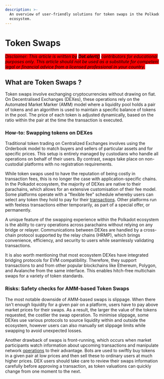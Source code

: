 ```yaml
---
description: >-
  An overview of user-friendly solutions for token swaps in the Polkadot
  ecosystem.
---
```


# Token Swaps

_<mark style="background-color:red;">Disclaimer: This article is written by</mark> <mark style="background-color:red;"></mark><mark style="background-color:red;">**Dot.alert()**</mark> <mark style="background-color:red;"></mark><mark style="background-color:red;">contributors for educational purposes only. This article should not be used as a substitute for competent legal or financial advice from a licensed professional in your country.</mark>_



## What are Token Swaps ?

Token swaps involve exchanging cryptocurrencies without drawing on fiat. On Decentralised Exchanges (DEXes), these operations rely on the Automated Market Marker (AMM) model where a liquidity pool holds a pair of tokens and an algorithm is used to maintain a specific balance of tokens in the pool. The price of each token is adjusted dynamically, based on the ratio within the pair at the time the transaction is executed.



### How-to: Swapping tokens on DEXes

Traditional token trading on Centralized Exchanges involves using the Orderbook model to match buyers and sellers of particular assets and for specific prices. This setup is entirely managed by custodians who handle all operations on behalf of their users. By contrast, swaps take place on non-custodial platforms with no registration requirements.

While token swaps used to have the reputation of being costly in transaction fees, this is no longer the case with application-specific chains. In the Polkadot ecosystem, the majority of DEXes are native to their parachains, which allows for an extensive customisation of their fee model. Some platforms operate with a "flexible fee" schedule whereby users can select any token they hold to pay for their [transactions](../../1.acquisition/transaction-explorers.md). Other platforms run with feeless transactions either temporarily, as part of a special offer, or permanently.

A unique feature of the swapping experience within the Polkadot ecosystem is the ability to carry operations across parachains without relying on any bridge or relayer. Communications between DEXes are handled by a cross-chain protocol supported by the relay chains (HRMP), which brings convenience, efficiency, and security to users while seamlessly validating transactions.

It is also worth mentioning that most ecosystem DEXes have integrated bridging protocols for EVM compatibility. Therefore, they support transactions to and from other popular blockchains like Ethereum, Polygon, and Avalanche from the same interface. This enables hitch-free multichain swaps for a variety of token standards.



### Risks: Safety checks for AMM-based Token Swaps

The most notable downside of AMM-based swaps is slippage. When there isn't enough liquidity for a given pair on a platform, users have to pay above market prices for their swaps. As a result, the larger the value of the tokens requested, the costlier the swap operation. To minimise slippage, some DEXes use various protocols to source liquidity within and outside the ecosystem, however users can also manually set slippage limits while swapping to avoid unexpected losses.

Another drawback of swaps is front-running, which occurs when market participants watch information about upcoming transactions and manipulate network [operations](../) to their advantage. Bots are used to swiftly buy tokens in a given pair at low prices and then sell these to ordinary users at much higher prices. DEX users should take care to review their swaps information carefully before approving a transaction, as token valuations can quickly change from one moment to the next.

